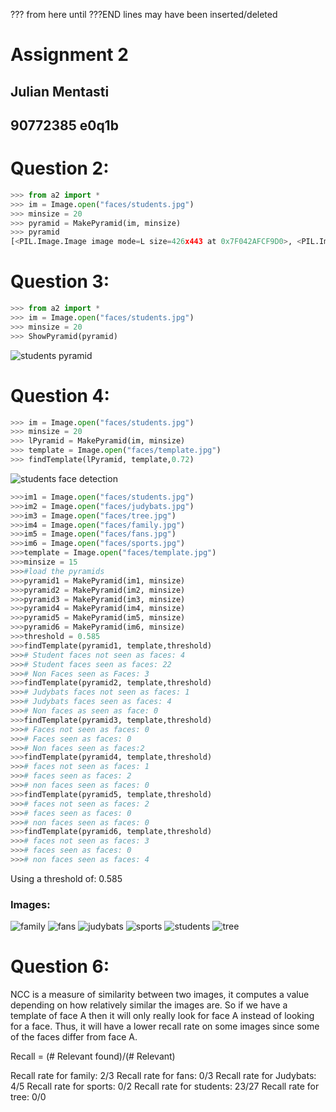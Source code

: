 ??? from here until ???END lines may have been inserted/deleted
# Assignment 2
## Julian Mentasti
## 90772385 e0q1b

# Question 2:
```python
>>> from a2 import *
>>> im = Image.open("faces/students.jpg")
>>> minsize = 20
>>> pyramid = MakePyramid(im, minsize)
>>> pyramid
[<PIL.Image.Image image mode=L size=426x443 at 0x7F042AFCF9D0>, <PIL.Image.Image image mode=L size=319x332 at 0x7F042AFCFA10>, <PIL.Image.Image image mode=L size=239x249 at 0x7F042AFCFA50>, <PIL.Image.Image image mode=L size=179x186 at 0x7F042AFCFA90>, <PIL.Image.Image image mode=L size=134x140 at 0x7F042AFCFAD0>, <PIL.Image.Image image mode=L size=101x105 at 0x7F042AFCFB10>, <PIL.Image.Image image mode=L size=75x78 at 0x7F042AFCFB50>, <PIL.Image.Image image mode=L size=56x59 at 0x7F042AFCFB90>, <PIL.Image.Image image mode=L size=42x44 at 0x7F042AFCFBD0>, <PIL.Image.Image image mode=L size=31x33 at 0x7F042AFCFC10>, <PIL.Image.Image image mode=L size=23x24 at 0x7F042AFCFC50>]
```
# Question 3:
```python
>>> from a2 import *
>>> im = Image.open("faces/students.jpg")
>>> minsize = 20
>>> ShowPyramid(pyramid)
```
![students pyramid](https://i.imgur.com/HvAbNmj.jpg)

# Question 4:
```python
>>> im = Image.open("faces/students.jpg")
>>> minsize = 20
>>> lPyramid = MakePyramid(im, minsize)
>>> template = Image.open("faces/template.jpg")
>>> findTemplate(lPyramid, template,0.72)
```
![students face detection](https://i.imgur.com/ZW4dJec.jpg)
```python
>>>im1 = Image.open("faces/students.jpg")
>>>im2 = Image.open("faces/judybats.jpg")
>>>im3 = Image.open("faces/tree.jpg")
>>>im4 = Image.open("faces/family.jpg")
>>>im5 = Image.open("faces/fans.jpg")
>>>im6 = Image.open("faces/sports.jpg")
>>>template = Image.open("faces/template.jpg")
>>>minsize = 15
>>>#load the pyramids
>>>pyramid1 = MakePyramid(im1, minsize)
>>>pyramid2 = MakePyramid(im2, minsize)
>>>pyramid3 = MakePyramid(im3, minsize)
>>>pyramid4 = MakePyramid(im4, minsize)
>>>pyramid5 = MakePyramid(im5, minsize)
>>>pyramid6 = MakePyramid(im6, minsize)
>>>threshold = 0.585
>>>findTemplate(pyramid1, template,threshold)
>>># Student faces not seen as faces: 4
>>># Student faces seen as faces: 22
>>># Non Faces seen as Faces: 3
>>>findTemplate(pyramid2, template,threshold)
>>># Judybats faces not seen as faces: 1
>>># Judybats faces seen as faces: 4
>>># Non faces as seen as face: 0
>>>findTemplate(pyramid3, template,threshold)
>>># Faces not seen as faces: 0
>>># Faces seen as faces: 0
>>># Non faces seen as faces:2
>>>findTemplate(pyramid4, template,threshold)
>>># faces not seen as faces: 1
>>># faces seen as faces: 2
>>># non faces seen as faces: 0
>>>findTemplate(pyramid5, template,threshold)
>>># faces not seen as faces: 2
>>># faces seen as faces: 0
>>># non faces seen as faces: 0
>>>findTemplate(pyramid6, template,threshold)
>>># faces not seen as faces: 3
>>># faces seen as faces: 0
>>># non faces seen as faces: 4
```
Using a threshold of: 0.585

### Images:
![family](https://i.imgur.com/IuNQtyH.jpg)
![fans](https://i.imgur.com/goZI9HJ.jpg)
![judybats](https://i.imgur.com/90UgT12.jpg)
![sports](https://i.imgur.com/u6aRzcB.jpg)
![students](https://i.imgur.com/vhRbHvc.jpg)
![tree](https://i.imgur.com/WSWvq6P.jpg)

# Question 6:

NCC is a measure of similarity between two images, it computes a value depending
on how relatively similar the images are. So if we have a template of face A then
it will only really look for face A instead of looking for a face. Thus, it will
have a lower recall rate on some images since some of the faces differ from face A.

Recall = (# Relevant found)/(# Relevant)

Recall rate for family: 2/3
Recall rate for fans: 0/3
Recall rate for Judybats: 4/5
Recall rate for sports: 0/2
Recall rate for students: 23/27
Recall rate for tree: 0/0

